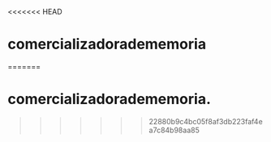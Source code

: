 <<<<<<< HEAD
# comercializadoradememoria

=======
# comercializadoradememoria.
>>>>>>> 22880b9c4bc05f8af3db223faf4ea7c84b98aa85
